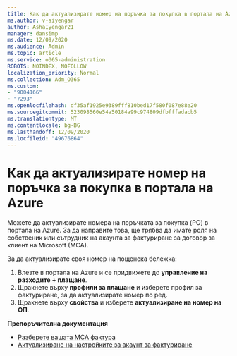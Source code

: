 ```yaml
---
title: Как да актуализирате номер на поръчка за покупка в портала на Azure
ms.author: v-aiyengar
author: AshaIyengar21
manager: dansimp
ms.date: 12/09/2020
ms.audience: Admin
ms.topic: article
ms.service: o365-administration
ROBOTS: NOINDEX, NOFOLLOW
localization_priority: Normal
ms.collection: Adm_O365
ms.custom:
- "9004166"
- "7293"
ms.openlocfilehash: df35af1925e9389fff810bed17f580f087e88e20
ms.sourcegitcommit: 523098560e54a50184a99c974809dfbfffadacb5
ms.translationtype: MT
ms.contentlocale: bg-BG
ms.lasthandoff: 12/09/2020
ms.locfileid: "49676864"
---
```

# <a name="how-to-update-an-purchase-order-number-in-azure-portal"></a>Как да актуализирате номер на поръчка за покупка в портала на Azure

Можете да актуализирате номера на поръчката за покупка (PO) в портала на Azure. За да направите това, ще трябва да имате роля на собственик или сътрудник на акаунта за фактуриране за договор за клиент на Microsoft (MCA). 

За да актуализирате своя номер на пощенска бележка:
1. Влезте в портала на Azure и се придвижете до **управление на разходите + плащане**.
1. Щракнете върху **профили за плащане** и изберете профил за фактуриране, за да актуализирате номер по ред.
1. Щракнете върху **свойства** и изберете **актуализиране на номер на ОП**. 

**Препоръчителна документация**

- [Разберете вашата МСА фактура](https://docs.microsoft.com/azure/cost-management-billing/understand/mca-understand-your-invoice)
- [Актуализиране на настройките за акаунт за фактуриране](https://docs.microsoft.com/microsoft-store/update-microsoft-store-for-business-account-settings)  
